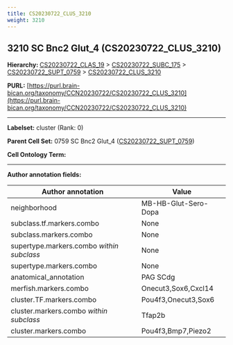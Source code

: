```yaml
---
title: CS20230722_CLUS_3210
weight: 3210
---
```

## 3210 SC Bnc2 Glut_4 (CS20230722_CLUS_3210)
<b>Hierarchy: </b>
[CS20230722_CLAS_19](../CS20230722_CLAS_19) >
[CS20230722_SUBC_175](../CS20230722_SUBC_175) >
[CS20230722_SUPT_0759](../CS20230722_SUPT_0759) >
[CS20230722_CLUS_3210](../CS20230722_CLUS_3210)

**PURL:** [https://purl.brain-bican.org/taxonomy/CCN20230722/CS20230722_CLUS_3210](https://purl.brain-bican.org/taxonomy/CCN20230722/CS20230722_CLUS_3210)

---


**Labelset:** cluster (Rank: 0)

**Parent Cell Set:** 0759 SC Bnc2 Glut_4 ([CS20230722_SUPT_0759](../CS20230722_SUPT_0759))



**Cell Ontology Term:** 

[MARKER GENES.]: #


---

[TRANSFERRED ANNOTATIONS.]: #


[AUTHOR ANNOTATION FIELDS.]: #


**Author annotation fields:**

| Author annotation | Value |
|-------------------|-------|
|neighborhood|MB-HB-Glut-Sero-Dopa|
|subclass.tf.markers.combo|None|
|subclass.markers.combo|None|
|supertype.markers.combo _within subclass_|None|
|supertype.markers.combo|None|
|anatomical_annotation|PAG SCdg|
|merfish.markers.combo|Onecut3,Sox6,Cxcl14|
|cluster.TF.markers.combo|Pou4f3,Onecut3,Sox6|
|cluster.markers.combo _within subclass_|Tfap2b|
|cluster.markers.combo|Pou4f3,Bmp7,Piezo2|
